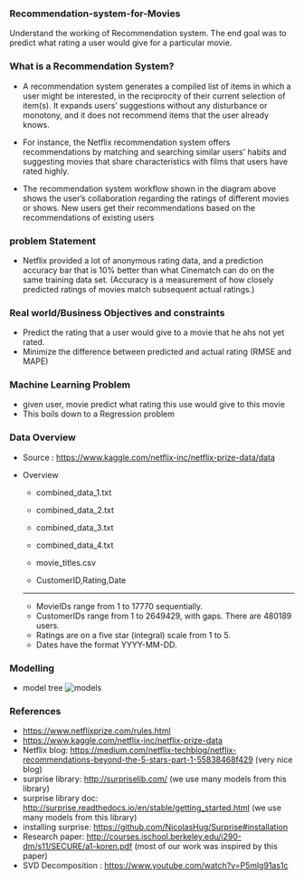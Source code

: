 ### Recommendation-system-for-Movies
Understand the working of Recommendation system. The end goal was to predict what rating a user would give for a particular movie.

### What is a Recommendation System?
- A recommendation system generates a compiled list of items in which a user might be interested, in the reciprocity of their current selection of item(s). 
  It expands users’ suggestions without any disturbance or monotony, and it does not recommend items that the user already knows.

- For instance, the Netflix recommendation system offers recommendations by matching and searching similar users' habits and suggesting movies that share 
  characteristics with films that users have rated highly.
  
- The recommendation system workflow shown in the diagram above shows the user’s collaboration regarding the ratings of different movies or shows.
  New users get their recommendations based on the recommendations of existing users

### problem Statement
- Netflix provided a lot of anonymous rating data, and a prediction accuracy bar that is 10% better than what Cinematch can do on the same training data set.
  (Accuracy is a measurement of how closely predicted ratings of movies match subsequent actual ratings.)

### Real world/Business Objectives and constraints
- Predict the rating that a user would give to a movie that he ahs not yet rated.
- Minimize the difference between predicted and actual rating (RMSE and MAPE)

### Machine Learning Problem
- given user, movie predict what rating this use would give to this movie 
- This boils down to a Regression problem

### Data Overview
- Source : https://www.kaggle.com/netflix-inc/netflix-prize-data/data
- Overview
    - combined_data_1.txt
    - combined_data_2.txt
    - combined_data_3.txt
    - combined_data_4.txt
    - movie_titles.csv


    - CustomerID,Rating,Date
  - ----------------------------------------------

    - MovieIDs range from 1 to 17770 sequentially.
    - CustomerIDs range from 1 to 2649429, with gaps. There are 480189 users.
    - Ratings are on a five star (integral) scale from 1 to 5.
    - Dates have the format YYYY-MM-DD.

### Modelling
  - model tree
    ![models](images/model)
### References
- https://www.netflixprize.com/rules.html
- https://www.kaggle.com/netflix-inc/netflix-prize-data
- Netflix blog: https://medium.com/netflix-techblog/netflix-recommendations-beyond-the-5-stars-part-1-55838468f429 (very nice blog)
- surprise library: http://surpriselib.com/ (we use many models from this library)
- surprise library doc: http://surprise.readthedocs.io/en/stable/getting_started.html (we use many models from this library)
- installing surprise: https://github.com/NicolasHug/Surprise#installation
- Research paper: http://courses.ischool.berkeley.edu/i290-dm/s11/SECURE/a1-koren.pdf (most of our work was inspired by this paper)
- SVD Decomposition : https://www.youtube.com/watch?v=P5mlg91as1c
